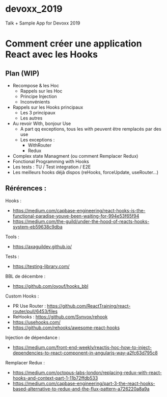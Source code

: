 # devoxx_2019
Talk +  Sample App for Devoxx 2019

# Comment créer une application React avec les Hooks 

## Plan (WIP)

* Recompose & les Hoc 
    * Rappels sur les Hoc
    * Principe Injection
    * Inconvénients
* Rappels sur les Hooks principaux
    * Les 3 principaux
    * Les autres
* Au revoir With, bonjour Use
    * A part qq exceptions, tous les with peuvent être remplacés par des use
    * Les exceptions :
        * WithRouter
        * Redux
* Complex state Managment (ou comment Remplacer Redux)
* Fonctional Programming with Hooks
* Les tests : TU / Test integration / E2E
* Les meilleurs hooks déjà dispos (reHooks, forceUpdate, useRouter...)

## Rérérences : 

Hooks : 
* https://medium.com/capbase-engineering/react-hooks-is-the-functional-paradise-youve-been-waiting-for-994e53f65f94
* https://medium.com/the-guild/under-the-hood-of-reacts-hooks-system-eb59638c9dba

Tools : 
* https://axaguildev.github.io/

Tests : 
* https://testing-library.com/

BBL de décembre :
* https://github.com/oyouf/hooks_bbl

Custom Hooks :
* PR Use Router : https://github.com/ReactTraining/react-router/pull/6453/files
* ReHooks : https://github.com/Synvox/rehook
* https://usehooks.com/
* https://github.com/rehooks/awesome-react-hooks

Injection de dépendance : 
* https://medium.com/front-end-weekly/reactjs-hoc-how-to-inject-dependencies-to-react-component-in-angularjs-way-a2fc63d795c8

Remplacer Redux : 
* https://medium.com/octopus-labs-london/replacing-redux-with-react-hooks-and-context-part-1-11b72ffdb533
* https://medium.com/capbase-engineering/part-3-the-react-hooks-based-alternative-to-redux-and-the-flux-pattern-a726220a8a9a
